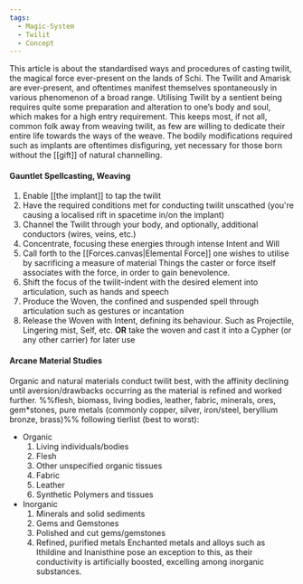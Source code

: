 ```yaml
---
tags:
  - Magic-System
  - Twilit
  - Concept
---
```

This article is about the standardised ways and procedures of casting twilit, the magical force ever-present on the lands of Schi.
The Twilit and Amarisk are ever-present, and oftentimes manifest themselves spontaneously in various phenomenon of a broad range. 
Utilising Twilit by a sentient being requires quite some preparation and alteration to one’s body and soul, which makes for a high entry requirement. This keeps most, if not all, common folk away from weaving twilit, as few are willing to dedicate their entire life towards the ways of the weave. 
The bodily modifications required such as implants are oftentimes disfiguring, yet necessary for those born without the [[gift]] of natural channelling.
#### Gauntlet Spellcasting, Weaving
1. Enable [[the implant]] to tap the twilit
2. Have the required conditions met for conducting twilit unscathed
    (you're causing a localised rift in spacetime in/on the implant)
3. Channel the Twilit through your body, and optionally, additional conductors (wires, veins, etc.)
4. Concentrate, focusing these energies through intense Intent and Will
5. Call forth to the [[Forces.canvas|Elemental Force]] one wishes to utilise by sacrificing a measure of material 
	Things the caster or force itself associates with the force, in order to gain benevolence.
6. Shift the focus of the twilit-indent with the desired element into articulation, such as hands and speech
7. Produce the Woven, the confined and suspended spell through articulation such as gestures or incantation
8. Release the Woven with Intent, defining its behaviour.
	Such as Projectile, Lingering mist, Self, etc.
	**OR** take the woven and cast it into a Cypher (or any other carrier) for later use
#### Arcane Material Studies
Organic and natural materials conduct twilit best, with the affinity declining until aversion/drawbacks occurring as the material is refined and worked further.
%%flesh, biomass, living bodies, leather, fabric, minerals, ores, gem\*stones, pure metals (commonly copper, silver, iron/steel, beryllium bronze, brass)%%
following tierlist (best to worst):
- Organic
	1. Living individuals/bodies
	2. Flesh
	3. Other unspecified organic tissues
	4. Fabric
	5. Leather
	6. Synthetic Polymers and tissues
- Inorganic
	1. Minerals and solid sediments
	2. Gems and Gemstones
	3. Polished and cut gems/gemstones
	4. Refined, purified metals
		Enchanted metals and alloys such as Ithildine and Inanisthine pose an exception to this, as their conductivity is artificially boosted, excelling among inorganic substances. 